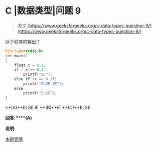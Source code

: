 # C |数据类型|问题 9

> 原文:[https://www.geeksforgeeks.org/c-data-types-question-9/](https://www.geeksforgeeks.org/c-data-types-question-9/)

以下程序的输出？

```cpp
#include<stdio.h>
int main()
{
    float x = 0.1;
    if ( x == 0.1 )
        printf("IF");
    else if (x == 0.1f)
        printf("ELSE IF");
    else
        printf("ELSE");
}
```

**(A)**ELSE IF
**(B)**IF
**(C)**ELSE

**回答:****(A)**

**说明:**

[本题竞猜](https://www.geeksforgeeks.org/c-language-2-gq/data-types-gq/)